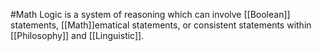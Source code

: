 #Math 
Logic is a system of reasoning which can involve [[Boolean]] statements, [[Math]]ematical statements, or consistent statements within [[Philosophy]] and [[Linguistic]].